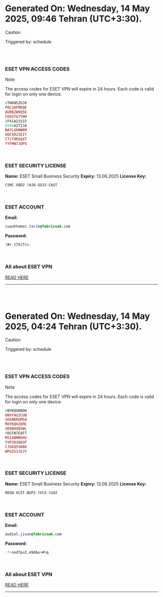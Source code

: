 # Generated On: Wednesday, 14 May 2025, 09:46 Tehran (UTC+3:30).

> [!CAUTION]
> Triggered by: schedule

<br><br>

### ESET VPN ACCESS CODES

> [!NOTE]
> The access codes for ESET VPN will expire in 24 hours.
> Each code is valid for login on only one device.

```ruby
4THKN5ZOJ6
POC3AFMEQE
AURBZW9Q5E
CHS5TG7YHH
0F41A21515
8596O2TZJA
NA7LGKNW6M
UOC5R2IEIT
CTJ79R5QXT
YYFMW7JOPO
```

<br>

### ESET SECURITY LICENSE

**Name:** ESET Small Business Security
**Expiry:** 13.06.2025
**License Key:**

```POV-Ray SDL
CSMC-X8D2-5HJ8-GG33-CKUT
```

<br>

### ESET ACCOUNT

**Email:**

```CSS
cuauhtemoc.tarik@fabricoak.com
```

**Password:**

```POV-Ray SDL
3#r,t7XiT&&-
```

<br>

### All about ESET VPN

[READ HERE](https://t.me/F_NiREvil/2113)

---

<br><br>

# Generated On: Wednesday, 14 May 2025, 04:24 Tehran (UTC+3:30).

> [!CAUTION]
> Triggered by: schedule

<br><br>

### ESET VPN ACCESS CODES

> [!NOTE]
> The access codes for ESET VPN will expire in 24 hours.
> Each code is valid for login on only one device.

```ruby
8BYKQUDBOH
ONYFAU2CUB
SKSNKRGMSA
MXYKQH2EMC
IK906OQYWL
0DCFN7E4FT
MSI40MN5HV
YVP2OJO83F
CJSEQ5S6NV
WPGZ53JGJY
```

<br>

### ESET SECURITY LICENSE

**Name:** ESET Small Business Security
**Expiry:** 13.06.2025
**License Key:**

```POV-Ray SDL
REGN-XCST-BUP2-9VCX-8U42
```

<br>

### ESET ACCOUNT

**Email:**

```CSS
audiel.jivan@fabricoak.com
```

**Password:**

```POV-Ray SDL
:?~nedTpuI,m9dAu+#9q
```

<br>

### All about ESET VPN

[READ HERE](https://t.me/F_NiREvil/2113)

---

<br><br>

